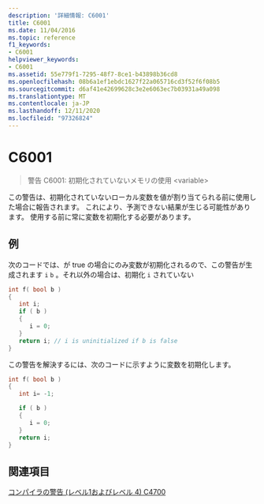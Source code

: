 ```yaml
---
description: '詳細情報: C6001'
title: C6001
ms.date: 11/04/2016
ms.topic: reference
f1_keywords:
- C6001
helpviewer_keywords:
- C6001
ms.assetid: 55e779f1-7295-48f7-8ce1-b43898b36cd8
ms.openlocfilehash: 08b6a1ef1ebdc1627f22a065716cd3f52f6f08b5
ms.sourcegitcommit: d6af41e42699628c3e2e6063ec7b03931a49a098
ms.translationtype: MT
ms.contentlocale: ja-JP
ms.lasthandoff: 12/11/2020
ms.locfileid: "97326824"
---
```

# <a name="c6001"></a>C6001

> 警告 C6001: 初期化されていないメモリの使用 \<variable>

この警告は、初期化されていないローカル変数を値が割り当てられる前に使用した場合に報告されます。 これにより、予測できない結果が生じる可能性があります。 使用する前に常に変数を初期化する必要があります。

## <a name="example"></a>例

次のコードでは、が true の場合にのみ変数が初期化されるので、この警告が生成されます `i` `b` 。それ以外の場合は、初期化 `i` されていない

```cpp
int f( bool b )
{
   int i;
   if ( b )
   {
      i = 0;
   }
   return i; // i is uninitialized if b is false
}
```

この警告を解決するには、次のコードに示すように変数を初期化します。

```cpp
int f( bool b )
{
   int i= -1;

   if ( b )
   {
      i = 0;
   }
   return i;
}
```

## <a name="see-also"></a>関連項目

[コンパイラの警告 (レベル1およびレベル 4) C4700](../error-messages/compiler-warnings/compiler-warning-level-1-and-level-4-c4700.md)
